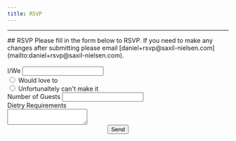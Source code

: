 ```yaml
---
title: RSVP
---
```

<hr/>
## RSVP
Please fill in the form below to RSVP. If you need to make any changes after submitting please email [daniel+rsvp@saxil-nielsen.com](mailto:daniel+rsvp@saxil-nielsen.com).
<br/><br/>
<form action="//formspree.io/daniel+rsvp@saxil-nielsen.com" method="POST">
    <div class="row">
        <label for="name">I/We</label>
        <input type="text" name="name" id="name" />
    </div>
    <div class="row radio">
        <input type="radio" name="make-it" value="yes" id="yes"/>
        <label for="yes">Would love to</label>
        <br/>
        <input type="radio" name="make-it" value="no" id="no"/>
        <label for="no">Unfortunaltely can't make it</label>
    </div>
    <div class="row">
        <label for="guest-number">Number of Guests</label>
        <input type="text" name="guest-number" id="guest-number" />
    </div>
    <div class="row">
        <label for="dietry">Dietry Requirements</label>
        <br/>
        <textarea name="dietry"></textarea>
    </div>
    <div class="row" style="text-align: center;">
        <input type="submit" value="Send">
    </div>
</form>